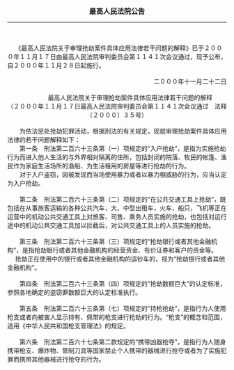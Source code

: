 <div id="div_content"><font color="#760026"></font> <p align="center"><b><font style="font-size:16px;" class="MTitle">最高人民法院公告</font></b></p><hr color="red"><br>
<br>
　 《最高人民法院关于审理抢劫案件具体应用法律若干问题的解释》已于２０００年１１月１７日由最高人民法院审判委员会第１１４１次会议通过，现予公布，自２０００年１１月２８日起施行。<br>
<br>
<div align="right">　　　　　　　　　　　　　　　　　　　　　　　二０００年十一月二十二日<br>
</div><br>
<div align="center">　　　　 最高人民法院关于审理抢劫案件具体应用法律若干问题的解释<br>
（２０００年１１月１７日最高人民法院审判委员会第１１４１次会议通过　法释〔２０００〕３５号）<br>
</div><br>
　　为依法惩处抢劫犯罪活动，根据刑法的有关规定，现就审理抢劫案件具体应用法律的若干问题解释如下：<br>
<font class="TiaoNoA">　　第一条</font>　刑法第二百六十三条第（一）项规定的“入户抢劫”，是指为实施抢劫行为而进入他人生活的与外界相对隔离的住所，包括封闭的院落、牧民的帐篷、渔民作为家庭生活场所的渔船、为生活租用的房屋等进行抢劫的行为。<br>
　　对于入户盗窃，因被发现而当场使用暴力或者以暴力相威胁的行为，应当认定为入户抢劫。<br>
<br><font class="TiaoNoA">　　第二条</font>　刑法第二百六十三条第（二）项规定的“在公共交通工具上抢劫”，既包括在从事旅客运输的各种公共汽车，大、中型出租车，火车，船只，飞机等正在运营中的机动公共交通工具上对旅客、司售、乘务人员实施的抢劫，也包括对运行途中的机动公共交通工具加以拦截后，对公共交通工具上的人员实施的抢劫。<br>
<br><font class="TiaoNoA">　　第三条</font>　刑法第二百六十三条第（三）项规定的“抢劫银行或者其他金融机构”，是指抢劫银行或者其他金融机构的经营资金、有价证券和客户的资金等。<br>
 　 抢劫正在使用中的银行或者其他金融机构的运钞车的，视为“抢劫银行或者其他金融机构”。<br>
<br><font class="TiaoNoA">　　第四条</font>　刑法第二百六十三条第（四）项规定的“抢劫数额巨大”的认定标准，参照各地确定的盗窃罪数额巨大的认定标准执行。<br>
<br><font class="TiaoNoA">　　第五条</font>　刑法第二百六十三条第（七）项规定的“持枪抢劫”，是指行为人使用枪支或者向被害人显示持有、佩带的枪支进行抢劫的行为。“枪支”的概念和范围，适用《中华人民共和国枪支管理法》的规定。<br>
<br><font class="TiaoNoA">　　第六条</font>　刑法第二百六十七条第二款规定的“携带凶器抢夺”，是指行为人随身携带枪支、爆炸物、管制刀具等国家禁止个人携带的器械进行抢夺或者为了实施犯罪而携带其他器械进行抢夺的行为。<br>
<br></div>